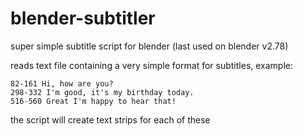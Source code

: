 # blender-subtitler

super simple subtitle script for blender (last used on blender v2.78)

reads text file containing a very simple format for subtitles, example:

```
82-161 Hi, how are you?
298-332 I'm good, it's my birthday today.
516-560 Great I'm happy to hear that!
```

the script will create text strips for each of these
